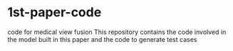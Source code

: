 # 1st-paper-code
code for medical view fusion
This repository contains the code involved in the model built in this paper and the code to generate test cases
